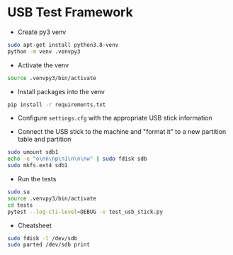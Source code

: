 # USB Test Framework

- Create py3 venv
```bash
sudo apt-get install python3.8-venv
python -m venv .venvpy3
```

- Activate the venv
```bash
source .venvpy3/bin/activate
```

- Install packages into the venv
```bash
pip install -r requirements.txt
```

- Configure `settings.cfg` with the appropriate USB stick information

- Connect the USB stick to the machine and "format it" to a new partition table and partition
```bash
sudo umount sdb1
echo -e "o\nn\np\n1\n\n\nw" | sudo fdisk sdb
sudo mkfs.ext4 sdb1
```

- Run the tests
```bash
sudo su
source .venvpy3/bin/activate
cd tests
pytest --log-cli-level=DEBUG -v test_usb_stick.py
```

- Cheatsheet
```bash
sudo fdisk -l /dev/sdb
sudo parted /dev/sdb print
```

<!--

- 
```bash
```
-->